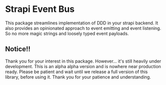 # Strapi Event Bus
This package streamlines implementation of DDD in your strapi backend. It also provides an opinionated approach to event emitting and event listening. So no more magic strings and loosely typed event payloads.

## Notice!!
Thank you for your interest in this package. However... it's still heavily under development.
This is an alpha alpha version and is nowhere near production ready. Please be patient and wait until we release a full version of this library, before using it.
Thank you for your patience and understanding.

